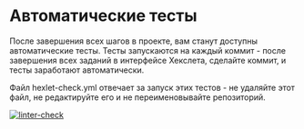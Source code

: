 # Автоматические тесты

После завершения всех шагов в проекте, вам станут доступны автоматические тесты. Тесты запускаются на каждый коммит - после завершения всех заданий в интерфейсе Хекслета, сделайте коммит, и тесты заработают автоматически.

Файл hexlet-check.yml отвечает за запуск этих тестов - не удаляйте этот файл, не редактируйте его и не переименовывайте репозиторий.

[![linter-check](https://github.com/SeleznevaMarina/python-project-lvl1/workflows/brain-games.yml/badge.svg)](https://github.com/SeleznevaMarina/python-project-lvl1/actions/workflows/brain-games.yml)
